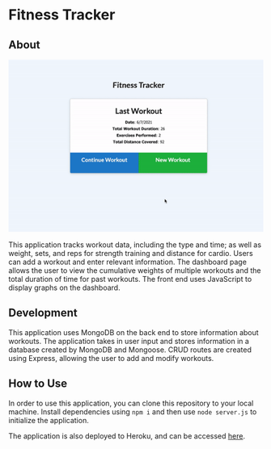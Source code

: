 # Fitness Tracker

## About

![fitness tracker demo](/public/fitness-demo.gif)

This application tracks workout data, including the type and time; as well as weight, sets, and reps for strength training and distance for cardio. Users can add a workout and enter relevant information. The dashboard page allows the user to view the cumulative weights of multiple workouts and the total duration of time for past workouts. The front end uses JavaScript to display graphs on the dashboard. 

## Development

This application uses MongoDB on the back end to store information about workouts. The application takes in user input and stores information in a database created by MongoDB and Mongoose. CRUD routes are created using Express, allowing the user to add and modify workouts. 

## How to Use

In order to use this application, you can clone this repository to your local machine. Install dependencies using `npm i` and then use `node server.js` to initialize the application. 

The application is also deployed to Heroku, and can be accessed [here](https://shrouded-peak-90861.herokuapp.com/?id=60be35ad08ebfa0015d9a024).

